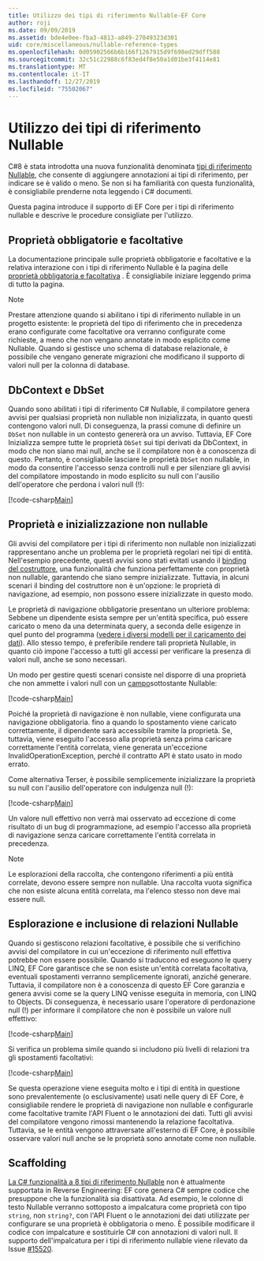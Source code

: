 ```yaml
---
title: Utilizzo dei tipi di riferimento Nullable-EF Core
author: roji
ms.date: 09/09/2019
ms.assetid: bde4e0ee-fba3-4813-a849-27049323d301
uid: core/miscellaneous/nullable-reference-types
ms.openlocfilehash: 0d05902566b6b166f1267915d9f698ed29dff588
ms.sourcegitcommit: 32c51c22988c6f83ed4f8e50a1d01be3f4114e81
ms.translationtype: MT
ms.contentlocale: it-IT
ms.lasthandoff: 12/27/2019
ms.locfileid: "75502067"
---
```

# <a name="working-with-nullable-reference-types"></a>Utilizzo dei tipi di riferimento Nullable

C#8 è stata introdotta una nuova funzionalità denominata [tipi di riferimento Nullable](/dotnet/csharp/tutorials/nullable-reference-types), che consente di aggiungere annotazioni ai tipi di riferimento, per indicare se è valido o meno. Se non si ha familiarità con questa funzionalità, è consigliabile prenderne nota leggendo i C# documenti.

Questa pagina introduce il supporto di EF Core per i tipi di riferimento nullable e descrive le procedure consigliate per l'utilizzo.

## <a name="required-and-optional-properties"></a>Proprietà obbligatorie e facoltative

La documentazione principale sulle proprietà obbligatorie e facoltative e la relativa interazione con i tipi di riferimento Nullable è la pagina delle [proprietà obbligatoria e facoltativa](xref:core/modeling/entity-properties#required-and-optional-properties) . È consigliabile iniziare leggendo prima di tutto la pagina.

> [!NOTE]
> Prestare attenzione quando si abilitano i tipi di riferimento nullable in un progetto esistente: le proprietà del tipo di riferimento che in precedenza erano configurate come facoltative ora verranno configurate come richieste, a meno che non vengano annotate in modo esplicito come Nullable. Quando si gestisce uno schema di database relazionale, è possibile che vengano generate migrazioni che modificano il supporto di valori null per la colonna di database.

## <a name="dbcontext-and-dbset"></a>DbContext e DbSet

Quando sono abilitati i tipi di riferimento C# Nullable, il compilatore genera avvisi per qualsiasi proprietà non nullable non inizializzata, in quanto questi contengono valori null. Di conseguenza, la prassi comune di definire un `DbSet` non nullable in un contesto genererà ora un avviso. Tuttavia, EF Core Inizializza sempre tutte le proprietà `DbSet` sui tipi derivati da DbContext, in modo che non siano mai null, anche se il compilatore non è a conoscenza di questo. Pertanto, è consigliabile lasciare le proprietà `DbSet` non nullable, in modo da consentire l'accesso senza controlli null e per silenziare gli avvisi del compilatore impostando in modo esplicito su null con l'ausilio dell'operatore che perdona i valori null (!):

[!code-csharp[Main](../../../samples/core/Miscellaneous/NullableReferenceTypes/NullableReferenceTypesContext.cs?name=Context&highlight=3-4)]

## <a name="non-nullable-properties-and-initialization"></a>Proprietà e inizializzazione non nullable

Gli avvisi del compilatore per i tipi di riferimento non nullable non inizializzati rappresentano anche un problema per le proprietà regolari nei tipi di entità. Nell'esempio precedente, questi avvisi sono stati evitati usando il [binding del costruttore](xref:core/modeling/constructors), una funzionalità che funziona perfettamente con proprietà non nullable, garantendo che siano sempre inizializzate. Tuttavia, in alcuni scenari il binding del costruttore non è un'opzione: le proprietà di navigazione, ad esempio, non possono essere inizializzate in questo modo.

Le proprietà di navigazione obbligatorie presentano un ulteriore problema: Sebbene un dipendente esista sempre per un'entità specifica, può essere caricato o meno da una determinata query, a seconda delle esigenze in quel punto del programma ([vedere i diversi modelli per il caricamento dei dati](xref:core/querying/related-data)). Allo stesso tempo, è preferibile rendere tali proprietà Nullable, in quanto ciò impone l'accesso a tutti gli accessi per verificare la presenza di valori null, anche se sono necessari.

Un modo per gestire questi scenari consiste nel disporre di una proprietà che non ammette i valori null con un [campo](xref:core/modeling/backing-field)sottostante Nullable:

[!code-csharp[Main](../../../samples/core/Miscellaneous/NullableReferenceTypes/Order.cs?range=12-17)]

Poiché la proprietà di navigazione è non nullable, viene configurata una navigazione obbligatoria. fino a quando lo spostamento viene caricato correttamente, il dipendente sarà accessibile tramite la proprietà. Se, tuttavia, viene eseguito l'accesso alla proprietà senza prima caricare correttamente l'entità correlata, viene generata un'eccezione InvalidOperationException, perché il contratto API è stato usato in modo errato.

Come alternativa Terser, è possibile semplicemente inizializzare la proprietà su null con l'ausilio dell'operatore con indulgenza null (!):

[!code-csharp[Main](../../../samples/core/Miscellaneous/NullableReferenceTypes/Order.cs?range=19)]

Un valore null effettivo non verrà mai osservato ad eccezione di come risultato di un bug di programmazione, ad esempio l'accesso alla proprietà di navigazione senza caricare correttamente l'entità correlata in precedenza.

> [!NOTE]
> Le esplorazioni della raccolta, che contengono riferimenti a più entità correlate, devono essere sempre non nullable. Una raccolta vuota significa che non esiste alcuna entità correlata, ma l'elenco stesso non deve mai essere null.

## <a name="navigating-and-including-nullable-relationships"></a>Esplorazione e inclusione di relazioni Nullable

Quando si gestiscono relazioni facoltative, è possibile che si verifichino avvisi del compilatore in cui un'eccezione di riferimento null effettiva potrebbe non essere possibile. Quando si traducono ed eseguono le query LINQ, EF Core garantisce che se non esiste un'entità correlata facoltativa, eventuali spostamenti verranno semplicemente ignorati, anziché generare. Tuttavia, il compilatore non è a conoscenza di questo EF Core garanzia e genera avvisi come se la query LINQ venisse eseguita in memoria, con LINQ to Objects. Di conseguenza, è necessario usare l'operatore di perdonazione null (!) per informare il compilatore che non è possibile un valore null effettivo:

[!code-csharp[Main](../../../samples/core/Miscellaneous/NullableReferenceTypes/Program.cs?range=46)]

Si verifica un problema simile quando si includono più livelli di relazioni tra gli spostamenti facoltativi:

[!code-csharp[Main](../../../samples/core/Miscellaneous/NullableReferenceTypes/Program.cs?range=36-39&highlight=2)]

Se questa operazione viene eseguita molto e i tipi di entità in questione sono prevalentemente (o esclusivamente) usati nelle query di EF Core, è consigliabile rendere le proprietà di navigazione non nullable e configurarle come facoltative tramite l'API Fluent o le annotazioni dei dati. Tutti gli avvisi del compilatore vengono rimossi mantenendo la relazione facoltativa. Tuttavia, se le entità vengono attraversate all'esterno di EF Core, è possibile osservare valori null anche se le proprietà sono annotate come non nullable.

## <a name="scaffolding"></a>Scaffolding

[La C# funzionalità a 8 tipi di riferimento Nullable](/dotnet/csharp/tutorials/nullable-reference-types) non è attualmente supportata in Reverse Engineering: EF core genera C# sempre codice che presuppone che la funzionalità sia disattivata. Ad esempio, le colonne di testo Nullable verranno sottoposto a impalcatura come proprietà con tipo `string`, non `string?`, con l'API Fluent o le annotazioni dei dati utilizzate per configurare se una proprietà è obbligatoria o meno. È possibile modificare il codice con impalcature e sostituirle C# con annotazioni di valori null. Il supporto dell'impalcatura per i tipi di riferimento nullable viene rilevato da Issue [#15520](https://github.com/aspnet/EntityFrameworkCore/issues/15520).

